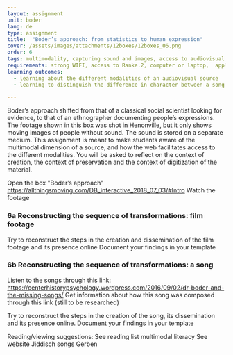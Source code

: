 ```yaml
---
layout: assignment
unit: boder
lang: de
type: assignment
title:  "Boder’s approach: from statistics to human expression"
cover: /assets/images/attachments/12boxes/12boxes_06.png
order: 6
tags: multimodality, capturing sound and images, access to audiovisual sources,
requirements: strong WIFI, access to Ranke.2, computer or laptop,  application on labtop or computer to view video,
learning outcomes:
  - learning about the different modalities of an audiovisual source
  - learning to distinguish the difference in character between a song as historical source, and film footage.

---
```


Boder’s approach shifted from that of a classical social scientist looking for evidence, to that of an ethnographer documenting people’s expressions. The footage shown in this box was shot in Henonville, but it only shows moving images of people without sound. The sound is stored on a separate medium. This assignment is meant to make students aware of the multimodal dimension of a source, and how the web facilitates access to the different modalities. You will be asked to reflect on the context of creation, the context of preservation and the context of digitization of the material.

Open the box "Boder’s approach"
https://allthingsmoving.com/DB_interactive_2018_07_03/#Intro
Watch the footage
<!-- more -->

<!-- briefing-student -->

### 6a Reconstructing the sequence of transformations: film footage
<!-- section-contents -->
Try to reconstruct the steps in the creation and dissemination of the film footage and its presence online
Document your findings in your template

<!--section -->
### 6b  Reconstructing the sequence of transformations: a song  
<!-- section-contents -->
Listen to the songs through this link: https://centerhistorypsychology.wordpress.com/2016/09/02/dr-boder-and-the-missing-songs/
Get information about how this song was composed through this link (still to be researched)

Try to reconstruct the steps in the creation of the song,  its dissemination and its presence online.
Document your findings in your template   



<!-- briefing-teacher -->

Reading/viewing  suggestions:
See reading list multimodal literacy
See website Jiddisch songs Gerben
